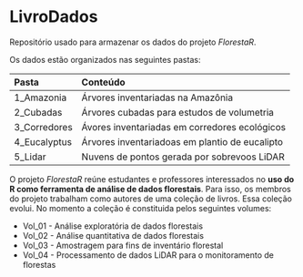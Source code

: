 # LivroDados

Repositório usado para armazenar os dados do projeto *FlorestaR*.

Os dados estão organizados nas seguintes pastas:

| Pasta        | Conteúdo       |
|:-------------|:-------------|
| 1_Amazonia | Árvores inventariadas na Amazônia |
| 2_Cubadas | Árvores cubadas para estudos de volumetria |
| 3_Corredores | Ávores inventariadas em corredores ecológicos |
| 4_Eucalyptus | Árvores inventariadoas em plantio de eucalipto |
| 5_Lidar | Nuvens de pontos gerada por sobrevoos LiDAR |

O projeto *FlorestaR* reúne estudantes e professores interessados no **uso do R como ferramenta de análise de dados florestais**. Para isso, os membros do projeto trabalham como autores de uma coleção de livros. Essa coleção evolui. No momento a coleção é constituida pelos seguintes volumes:
* Vol_01 - Análise exploratória de dados florestais
* Vol_02 - Análise quantitativa de dados florestais
* Vol_03 - Amostragem para fins de inventário florestal
* Vol_04 - Processamento de dados LiDAR para o monitoramento de florestas
